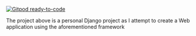 [![Gitpod ready-to-code](https://img.shields.io/badge/Gitpod-ready--to--code-blue?logo=gitpod)](https://gitpod.io/#https://github.com/clinewton/mysite)

The project above is a personal Django project as I attempt to create a Web application using the aforementioned framework